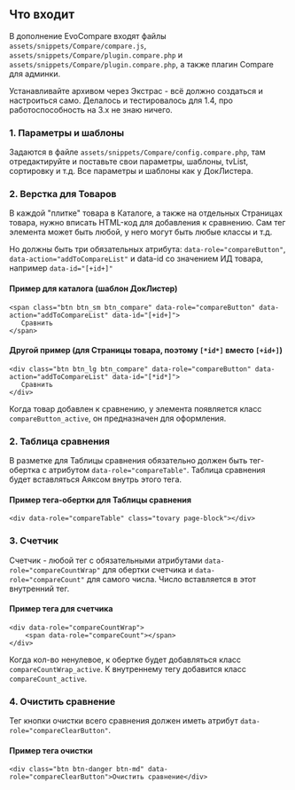 ## Что входит
В дополнение EvoCompare входят файлы `assets/snippets/Compare/compare.js`, `assets/snippets/Compare/plugin.compare.php` и `assets/snippets/Compare/plugin.compare.php`, а также плагин Compare для админки.

Устанавливайте архивом через Экстрас - всё должно создаться и настроиться само. Делалось и тестировалось для 1.4, про работоспособность на 3.х не знаю ничего.

### 1. Параметры и шаблоны

Задаются в файле `assets/snippets/Compare/config.compare.php`, там отредактируйте и поставьте свои параметры, шаблоны, tvList, сортировку и т.д. Все параметры и шаблоны как у ДокЛистера.

### 2. Верстка для Товаров

В каждой "плитке" товара в Каталоге, а также на отдельных Страницах товара, нужно вписать HTML-код для добавления к сравнению. Сам тег элемента может быть любой, у него могут быть любые классы и т.д.

Но должны быть три обязательных атрибута: `data-role="compareButton"`, `data-action="addToCompareList"` и data-id со значением ИД товара, например `data-id="[+id+]"`

#### Пример для каталога (шаблон ДокЛистер)
```
<span class="btn btn_sm btn_compare" data-role="compareButton" data-action="addToCompareList" data-id="[+id+]">
   Сравнить
</span>
```

#### Другой пример (для Страницы товара, поэтому `[*id*]` вместо `[+id+]`)
```
<div class="btn btn_lg btn_compare" data-role="compareButton" data-action="addToCompareList" data-id="[*id*]">
   Сравнить
</div>
```

Когда товар добавлен к сравнению, у элемента появляется класс `compareButton_active`, он предназначен для оформления.

### 2. Таблица сравнения

В разметке для Таблицы сравнения обязательно должен быть тег-обертка с атрибутом `data-role="compareTable"`. Таблица cравнения будет вставляться Аяксом внутрь этого тега. 

#### Пример тега-обертки для Таблицы сравнения
```
<div data-role="compareTable" class="tovary page-block"></div>
```

### 3. Счетчик

Счетчик - любой тег с обязательными атрибутами `data-role="compareCountWrap"` для обертки счетчика и `data-role="compareCount"` для самого числа. Число вставляется в этот внутренний тег.

#### Пример тега для счетчика
```
<div data-role="compareCountWrap">
    <span data-role="compareCount"></span>
</div>
```

Когда кол-во ненулевое, к обертке будет добавляться класс `compareCountWrap_active`. К внутреннему тегу добавится класс `compareCount_active`.

### 4. Очистить сравнение

Тег кнопки очистки всего сравнения должен иметь атрибут `data-role="compareClearButton"`.

#### Пример тега очистки
```
<div class="btn btn-danger btn-md" data-role="compareClearButton">Очистить сравнение</div>
```
